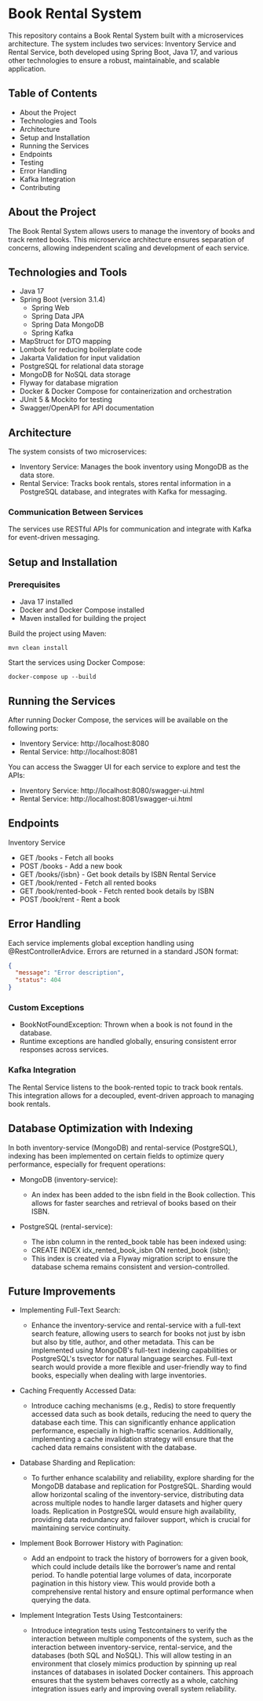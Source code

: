 # Book Rental System

This repository contains a Book Rental System built with a microservices architecture. The system includes two services: Inventory Service and Rental Service, both developed using Spring Boot, Java 17, and various other technologies to ensure a robust, maintainable, and scalable application.

## Table of Contents

- About the Project
- Technologies and Tools
- Architecture
- Setup and Installation
- Running the Services
- Endpoints
- Testing
- Error Handling
- Kafka Integration
- Contributing

## About the Project

The Book Rental System allows users to manage the inventory of books and track rented books. This microservice architecture ensures separation of concerns, allowing independent scaling and development of each service.

## Technologies and Tools

- Java 17
- Spring Boot (version 3.1.4)
  - Spring Web
  - Spring Data JPA
  - Spring Data MongoDB
  - Spring Kafka
- MapStruct for DTO mapping
- Lombok for reducing boilerplate code
- Jakarta Validation for input validation
- PostgreSQL for relational data storage
- MongoDB for NoSQL data storage
- Flyway for database migration
- Docker & Docker Compose for containerization and orchestration
- JUnit 5 & Mockito for testing
- Swagger/OpenAPI for API documentation

## Architecture

The system consists of two microservices:

- Inventory Service: Manages the book inventory using MongoDB as the data store.
- Rental Service: Tracks book rentals, stores rental information in a PostgreSQL database, and integrates with Kafka for messaging.

### Communication Between Services

The services use RESTful APIs for communication and integrate with Kafka for event-driven messaging.

## Setup and Installation

### Prerequisites

- Java 17 installed
- Docker and Docker Compose installed
- Maven installed for building the project

Build the project using Maven:

```agsl
mvn clean install
```

Start the services using Docker Compose:

```agsl
docker-compose up --build
```

## Running the Services

After running Docker Compose, the services will be available on the following ports:

- Inventory Service: http://localhost:8080
- Rental Service: http://localhost:8081

You can access the Swagger UI for each service to explore and test the APIs:

- Inventory Service: http://localhost:8080/swagger-ui.html
- Rental Service: http://localhost:8081/swagger-ui.html

## Endpoints

Inventory Service
- GET /books - Fetch all books
- POST /books - Add a new book
- GET /books/{isbn} - Get book details by ISBN
Rental Service
- GET /book/rented - Fetch all rented books
- GET /book/rented-book - Fetch rented book details by ISBN
- POST /book/rent - Rent a book


## Error Handling
Each service implements global exception handling using @RestControllerAdvice. Errors are returned in a standard JSON format:

```json
{
  "message": "Error description",
  "status": 404
}
```

### Custom Exceptions
- BookNotFoundException: Thrown when a book is not found in the database.
- Runtime exceptions are handled globally, ensuring consistent error responses across services.

### Kafka Integration
The Rental Service listens to the book-rented topic to track book rentals. This integration allows for a decoupled, event-driven approach to managing book rentals.

## Database Optimization with Indexing

In both inventory-service (MongoDB) and rental-service (PostgreSQL), indexing has been implemented on certain fields to optimize query performance, especially for frequent operations:

- MongoDB (inventory-service):
  - An index has been added to the isbn field in the Book collection. This allows for faster searches and retrieval of books based on their ISBN.

- PostgreSQL (rental-service):
  - The isbn column in the rented_book table has been indexed using:
  - CREATE INDEX idx_rented_book_isbn ON rented_book (isbn);
  - This index is created via a Flyway migration script to ensure the database schema remains consistent and version-controlled.

## Future Improvements
- Implementing Full-Text Search:

  - Enhance the inventory-service and rental-service with a full-text search feature, allowing users to search for books not just by isbn but also by title, author, and other metadata. This can be implemented using MongoDB's full-text indexing capabilities or PostgreSQL's tsvector for natural language searches. Full-text search would provide a more flexible and user-friendly way to find books, especially when dealing with large inventories.
- Caching Frequently Accessed Data:

  - Introduce caching mechanisms (e.g., Redis) to store frequently accessed data such as book details, reducing the need to query the database each time. This can significantly enhance application performance, especially in high-traffic scenarios. Additionally, implementing a cache invalidation strategy will ensure that the cached data remains consistent with the database.
- Database Sharding and Replication:

  - To further enhance scalability and reliability, explore sharding for the MongoDB database and replication for PostgreSQL. Sharding would allow horizontal scaling of the inventory-service, distributing data across multiple nodes to handle larger datasets and higher query loads. Replication in PostgreSQL would ensure high availability, providing data redundancy and failover support, which is crucial for maintaining service continuity.

- Implement Book Borrower History with Pagination:
  - Add an endpoint to track the history of borrowers for a given book, which could include details like the borrower’s name and rental period. To handle potential large volumes of data, incorporate pagination in this history view. This would provide both a comprehensive rental history and ensure optimal performance when querying the data.

- Implement Integration Tests Using Testcontainers:
  - Introduce integration tests using Testcontainers to verify the interaction between multiple components of the system, such as the interaction between inventory-service, rental-service, and the databases (both SQL and NoSQL). This will allow testing in an environment that closely mimics production by spinning up real instances of databases in isolated Docker containers. This approach ensures that the system behaves correctly as a whole, catching integration issues early and improving overall system reliability.